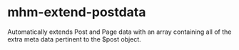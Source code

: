 # mhm-extend-postdata
Automatically extends Post and Page data with an array containing all of the extra meta data pertinent to the $post object.
